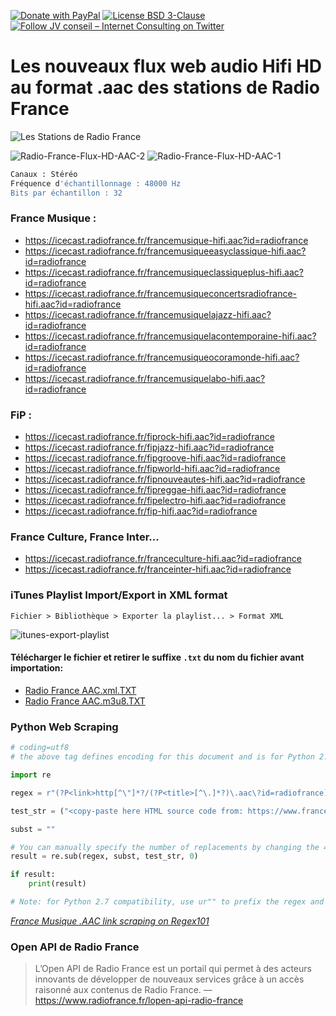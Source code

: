 [![Donate with PayPal](https://img.shields.io/badge/Donate-PayPal-green.svg)](https://www.paypal.com/cgi-bin/webscr?cmd=_s-xclick&hosted_button_id=P3DGL6EANDY96&source=url)
[![License BSD 3-Clause](https://img.shields.io/badge/License-BSD%203--Clause-blue.svg)](LICENSE)
[![Follow JV conseil – Internet Consulting on Twitter](https://img.shields.io/twitter/follow/JVconseil.svg?style=social&logo=twitter)](https://twitter.com/JVconseil)

# Les nouveaux flux web audio Hifi HD au format .aac des stations de Radio France

![Les Stations de Radio France](https://cdn.radiofrance.fr/s3/cruiser-production/2016/12/0b21680a-3c67-4f2d-9e20-be16e67c3e91/600x337_7radios-1.jpg "Les Stations de Radio France")

![Radio-France-Flux-HD-AAC-2](https://user-images.githubusercontent.com/8126807/67148713-d72a2d00-f2a2-11e9-8050-83de5ed8c15f.png)
![Radio-France-Flux-HD-AAC-1](https://user-images.githubusercontent.com/8126807/67148712-d72a2d00-f2a2-11e9-8e51-0155fc8b9b18.png)

```bash
Canaux : Stéréo
Fréquence d'échantillonnage : 48000 Hz
Bits par échantillon : 32
```

### France Musique :

- https://icecast.radiofrance.fr/francemusique-hifi.aac?id=radiofrance
- https://icecast.radiofrance.fr/francemusiqueeasyclassique-hifi.aac?id=radiofrance
- https://icecast.radiofrance.fr/francemusiqueclassiqueplus-hifi.aac?id=radiofrance
- https://icecast.radiofrance.fr/francemusiqueconcertsradiofrance-hifi.aac?id=radiofrance
- https://icecast.radiofrance.fr/francemusiquelajazz-hifi.aac?id=radiofrance
- https://icecast.radiofrance.fr/francemusiquelacontemporaine-hifi.aac?id=radiofrance
- https://icecast.radiofrance.fr/francemusiqueocoramonde-hifi.aac?id=radiofrance
- https://icecast.radiofrance.fr/francemusiquelabo-hifi.aac?id=radiofrance

### FiP :

- https://icecast.radiofrance.fr/fiprock-hifi.aac?id=radiofrance
- https://icecast.radiofrance.fr/fipjazz-hifi.aac?id=radiofrance
- https://icecast.radiofrance.fr/fipgroove-hifi.aac?id=radiofrance
- https://icecast.radiofrance.fr/fipworld-hifi.aac?id=radiofrance
- https://icecast.radiofrance.fr/fipnouveautes-hifi.aac?id=radiofrance
- https://icecast.radiofrance.fr/fipreggae-hifi.aac?id=radiofrance
- https://icecast.radiofrance.fr/fipelectro-hifi.aac?id=radiofrance
- https://icecast.radiofrance.fr/fip-hifi.aac?id=radiofrance

### France Culture, France Inter...

- https://icecast.radiofrance.fr/franceculture-hifi.aac?id=radiofrance
- https://icecast.radiofrance.fr/franceinter-hifi.aac?id=radiofrance

### iTunes Playlist Import/Export in XML format

`Fichier > Bibliothèque > Exporter la playlist... > Format XML`

![itunes-export-playlist](https://user-images.githubusercontent.com/8126807/67147939-06886c00-f29a-11e9-85a9-1b902c30ef73.jpg)

#### Télécharger le fichier et retirer le suffixe `.txt` du nom du fichier avant importation:

- [Radio France AAC.xml.TXT](https://github.com/JV-conseil-Internet-Consulting/Radio-France-Flux-HD-AAC/files/3746923/Radio.France.AAC.xml.TXT)
- [Radio France AAC.m3u8.TXT](https://github.com/JV-conseil-Internet-Consulting/Radio-France-Flux-HD-AAC/files/3746929/Radio.France.AAC.m3u8.TXT)

### Python Web Scraping

```py
# coding=utf8
# the above tag defines encoding for this document and is for Python 2.x compatibility

import re

regex = r"(?P<link>http[^\"]*?/(?P<title>[^\.]*?)\.aac\?id=radiofrance)"

test_str = ("<copy-paste here HTML source code from: https://www.francemusique.fr>")

subst = ""

# You can manually specify the number of replacements by changing the 4th argument
result = re.sub(regex, subst, test_str, 0)

if result:
    print(result)

# Note: for Python 2.7 compatibility, use ur"" to prefix the regex and u"" to prefix the test string and substitution.
```

*[France Musique .AAC link scraping on Regex101](https://regex101.com/r/QzFpaY/1)*

### Open API de Radio France

> L’Open API de Radio France est un portail qui permet à des acteurs innovants de développer de nouveaux services grâce à un accès raisonné aux contenus de Radio France. — https://www.radiofrance.fr/lopen-api-radio-france
